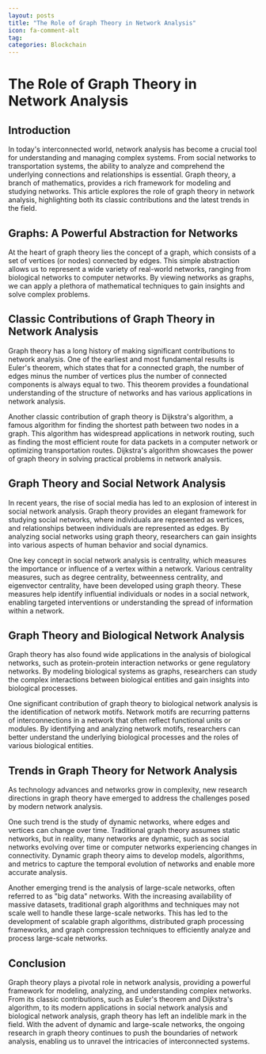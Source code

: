 ```yaml
---
layout: posts
title: "The Role of Graph Theory in Network Analysis"
icon: fa-comment-alt
tag:      
categories: Blockchain
---
```



# The Role of Graph Theory in Network Analysis

## Introduction

In today's interconnected world, network analysis has become a crucial tool for understanding and managing complex systems. From social networks to transportation systems, the ability to analyze and comprehend the underlying connections and relationships is essential. Graph theory, a branch of mathematics, provides a rich framework for modeling and studying networks. This article explores the role of graph theory in network analysis, highlighting both its classic contributions and the latest trends in the field.

## Graphs: A Powerful Abstraction for Networks

At the heart of graph theory lies the concept of a graph, which consists of a set of vertices (or nodes) connected by edges. This simple abstraction allows us to represent a wide variety of real-world networks, ranging from biological networks to computer networks. By viewing networks as graphs, we can apply a plethora of mathematical techniques to gain insights and solve complex problems.

## Classic Contributions of Graph Theory in Network Analysis

Graph theory has a long history of making significant contributions to network analysis. One of the earliest and most fundamental results is Euler's theorem, which states that for a connected graph, the number of edges minus the number of vertices plus the number of connected components is always equal to two. This theorem provides a foundational understanding of the structure of networks and has various applications in network analysis.

Another classic contribution of graph theory is Dijkstra's algorithm, a famous algorithm for finding the shortest path between two nodes in a graph. This algorithm has widespread applications in network routing, such as finding the most efficient route for data packets in a computer network or optimizing transportation routes. Dijkstra's algorithm showcases the power of graph theory in solving practical problems in network analysis.

## Graph Theory and Social Network Analysis

In recent years, the rise of social media has led to an explosion of interest in social network analysis. Graph theory provides an elegant framework for studying social networks, where individuals are represented as vertices, and relationships between individuals are represented as edges. By analyzing social networks using graph theory, researchers can gain insights into various aspects of human behavior and social dynamics.

One key concept in social network analysis is centrality, which measures the importance or influence of a vertex within a network. Various centrality measures, such as degree centrality, betweenness centrality, and eigenvector centrality, have been developed using graph theory. These measures help identify influential individuals or nodes in a social network, enabling targeted interventions or understanding the spread of information within a network.

## Graph Theory and Biological Network Analysis

Graph theory has also found wide applications in the analysis of biological networks, such as protein-protein interaction networks or gene regulatory networks. By modeling biological systems as graphs, researchers can study the complex interactions between biological entities and gain insights into biological processes.

One significant contribution of graph theory to biological network analysis is the identification of network motifs. Network motifs are recurring patterns of interconnections in a network that often reflect functional units or modules. By identifying and analyzing network motifs, researchers can better understand the underlying biological processes and the roles of various biological entities.

## Trends in Graph Theory for Network Analysis

As technology advances and networks grow in complexity, new research directions in graph theory have emerged to address the challenges posed by modern network analysis.

One such trend is the study of dynamic networks, where edges and vertices can change over time. Traditional graph theory assumes static networks, but in reality, many networks are dynamic, such as social networks evolving over time or computer networks experiencing changes in connectivity. Dynamic graph theory aims to develop models, algorithms, and metrics to capture the temporal evolution of networks and enable more accurate analysis.

Another emerging trend is the analysis of large-scale networks, often referred to as "big data" networks. With the increasing availability of massive datasets, traditional graph algorithms and techniques may not scale well to handle these large-scale networks. This has led to the development of scalable graph algorithms, distributed graph processing frameworks, and graph compression techniques to efficiently analyze and process large-scale networks.

## Conclusion

Graph theory plays a pivotal role in network analysis, providing a powerful framework for modeling, analyzing, and understanding complex networks. From its classic contributions, such as Euler's theorem and Dijkstra's algorithm, to its modern applications in social network analysis and biological network analysis, graph theory has left an indelible mark in the field. With the advent of dynamic and large-scale networks, the ongoing research in graph theory continues to push the boundaries of network analysis, enabling us to unravel the intricacies of interconnected systems.